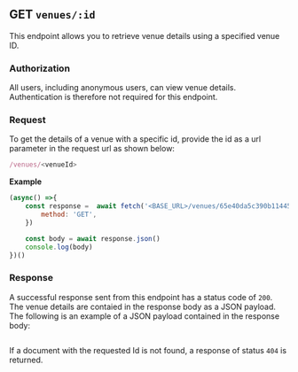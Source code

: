 ## GET `venues/:id`

This endpoint allows you to retrieve venue details using a specified venue ID.

### Authorization
All users, including anonymous users, can view venue details. Authentication is therefore not required for this endpoint.

### Request
To get the details of a venue with a specific id, provide the id as a url parameter in the request url as shown below:

```javascript
/venues/<venueId>
```

**Example**

```javascript
(async() =>{
    const response =  await fetch('<BASE_URL>/venues/65e40da5c390b114451cebb5',{
        method: 'GET',
    })

    const body = await response.json()
    console.log(body)
})()
```

### Response
A successful response sent from this endpoint has a status code of `200`. The venue details are contaied in the response body as a JSON payload. The following is an example of a JSON payload contained in the response body:

```json

```

If a document with the requested Id is not found, a response of status `404` is returned.
